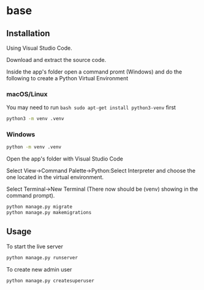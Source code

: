 # base

## Installation

Using Visual Studio Code.

Download and extract the source code.

Inside the app's folder open a command promt (Windows) and do the following to create a Python Virtual Environment

### macOS/Linux
You may need to run ```bash sudo apt-get install python3-venv``` first

```bash
python3 -m venv .venv
```
### Windows
```bash
python -m venv .venv
```
Open the app's folder with Visual Studio Code

Select View->Command Palette->Python:Select Interpreter and choose the one located in the virtual environment.

Select Terminal->New Terminal (There now should be (venv) showing in the command prompt).

```python 
python manage.py migrate 
python manage.py makemigrations
```

## Usage
To start the live server
```python 
python manage.py runserver
```
To create new admin user
```python 
python manage.py createsuperuser
```
